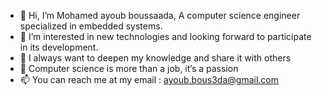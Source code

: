 - 👋 Hi, I’m Mohamed ayoub boussaada, A computer science engineer specialized in embedded systems.
- 👀 I’m interested in new technologies and looking forward to participate in its development.
- 🌱 I always want to deepen my knowledge and share it with others
- 💞️ Computer science is more than a job, it’s a passion
- 📫 You can reach me at my email : ayoub.bous3da@gmail.com

